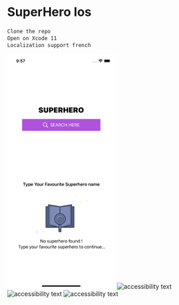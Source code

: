 # SuperHero Ios

```
Clone the repo
Open on Xcode 11
Localization support french
```
<p>
  <img src="Simulator Screen Shot - iPhone 11 - 2020-02-26 at 09.57.27.png" width="250" title="hover text">
  <img src="Screenshot_1582622020.png" width="250" alt="accessibility text">
  <img src="Screenshot_1582622032.png" width="250" alt="accessibility text">
  <img src="Screenshot_1582622037.png" width="250" alt="accessibility text">
</p>
